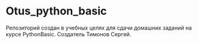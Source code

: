 # Otus_python_basic
Репозиторий создан в учебных целях для сдачи домашних заданий на курсе PythonBasic.
Создатель Тимонов Сергей.
